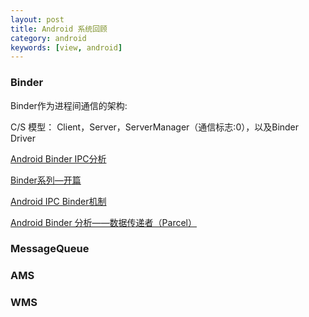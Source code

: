 ```yaml
---
layout: post
title: Android 系统回顾
category: android
keywords: [view, android]
---
```


### Binder

Binder作为进程间通信的架构:

C/S 模型： Client，Server，ServerManager（通信标志:0），以及Binder Driver

[Android Binder IPC分析
](http://www.2cto.com/kf/201202/118538.html)

[Binder系列—开篇](http://gityuan.com/2015/10/31/binder-prepare/)

[Android IPC Binder机制](http://zke1ev3n.me/2016/07/19/Android-IPC-Binder%E6%9C%BA%E5%88%B6/)

[Android Binder 分析——数据传递者（Parcel）](http://light3moon.com/2015/01/28/Android%20Binder%20%E5%88%86%E6%9E%90%E2%80%94%E2%80%94%E6%95%B0%E6%8D%AE%E4%BC%A0%E9%80%92%E8%80%85[Parcel]/)

### MessageQueue



### AMS


### WMS  
